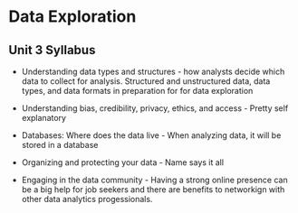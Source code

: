# Data Exploration

## Unit 3 Syllabus

* Understanding data types and structures - how analysts decide which data to collect for analysis.  Structured and unstructured data, data types, and data formats in preparation for for data exploration

* Understanding bias, credibility, privacy, ethics, and access - Pretty self explanatory

* Databases: Where does the data live - When analyzing data, it will be stored in a database

* Organizing and protecting your data - Name says it all

* Engaging in the data community - Having a strong online presence can be a big help for job seekers and there are benefits to networkign with other data analytics progessionals.